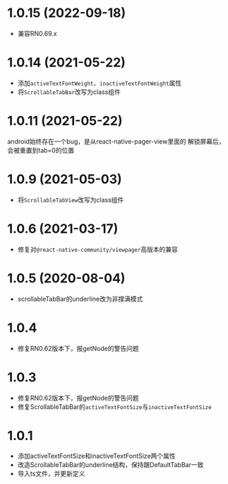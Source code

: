 # 1.0.15 (2022-09-18)
* 兼容RN0.69.x

# 1.0.14 (2021-05-22)
* 添加`activeTextFontWeight`、`inactiveTextFontWeight`属性
* 将`ScrollableTabBar`改写为class组件

# 1.0.11 (2021-05-22)
android始终存在一个bug，是从react-native-pager-view里面的
解锁屏幕后，会被重置到tab=0的位置

# 1.0.9 (2021-05-03)

* 将`ScrollableTabView`改写为class组件

# 1.0.6 (2021-03-17)

* 修复对`@react-native-community/viewpager`高版本的兼容

# 1.0.5 (2020-08-04)

* scrollableTabBar的underline改为非撑满模式

# 1.0.4

* 修复RN0.62版本下，报getNode的警告问题

# 1.0.3

* 修复RN0.62版本下，报getNode的警告问题
* 修复ScrollableTabBar的`activeTextFontSize`与`inactiveTextFontSize`

# 1.0.1

* 添加activeTextFontSize和inactiveTextFontSize两个属性
* 改造ScrollableTabBar的underline结构，保持跟DefaultTabBar一致
* 导入ts文件，并更新定义
